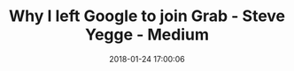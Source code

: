 ---
date: 2018-01-24 17:00:06
link:
  source: pocket
  source_url: https://getpocket.com
  text: Why I left Google to join Grab - Steve Yegge - Medium
  url: https://medium.com/@steve.yegge/why-i-left-google-to-join-grab-86dfffc0be84
slug: why-i-left-google-to-join-grab-steve-yegge-medium
source: pocket
title: Why I left Google to join Grab - Steve Yegge - Medium
---